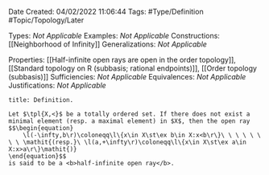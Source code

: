 <div class="topSpace"></div>

Date Created: 04/02/2022 11:06:44
Tags: #Type/Definition #Topic/Topology/Later

Types: <i>Not Applicable</i>
Examples: <i>Not Applicable</i>
Constructions: [[Neighborhood of Infinity]]
Generalizations: <i>Not Applicable</i>

Properties: [[Half-infinite open rays are open in the order topology]], [[Standard topology on R (subbasis; rational endpoints)]], [[Order topology (subbasis)]]
Sufficiencies: <i>Not Applicable</i>
Equivalences: <i>Not Applicable</i>
Justifications: <i>Not Applicable</i>

``` ad-Definition
title: Definition.

Let $\tpl{X,<}$ be a totally ordered set. If there does not exist a minimal element (resp. a maximal element) in $X$, then the open ray
$$\begin{equation}
    \l(-\infty,b\r)\coloneqq\l\{x\in X\st\ex b\in X:x<b\r\}\ \ \ \ \ \ \ \ \mathit{(resp.}\ \l(a,+\infty\r)\coloneqq\l\{x\in X\st\ex a\in X:x>a\r\}\mathit{)}
\end{equation}$$
is said to be a <b>half-infinite open ray</b>.

```
